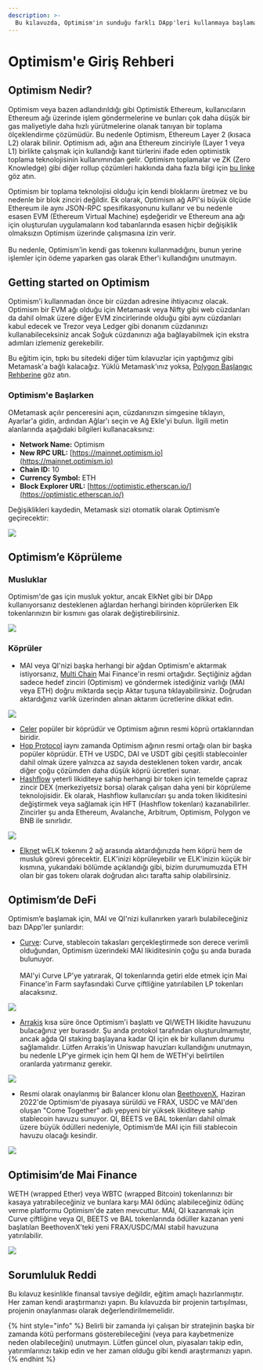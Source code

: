 ```yaml
---
description: >-
  Bu kılavuzda, Optimism'in sunduğu farklı DApp'leri kullanmaya başlamak için bilmeniz gereken her şeyi açıklayacağız.
---
```


# Optimism'e Giriş Rehberi



## Optimism Nedir?

Optimism veya bazen adlandırıldığı gibi Optimistik Ethereum, kullanıcıların Ethereum ağı üzerinde işlem göndermelerine ve bunları çok daha düşük bir gas maliyetiyle daha hızlı yürütmelerine olanak tanıyan bir toplama ölçeklendirme çözümüdür. Bu nedenle Optimism, Ethereum Layer 2 (kısaca L2) olarak bilinir. Optimism adı, ağın ana Ethereum zinciriyle (Layer 1 veya L1) birlikte çalışmak için kullandığı kanıt türlerini ifade eden optimistik toplama teknolojisinin kullanımından gelir. Optimism toplamalar ve ZK (Zero Knowledge) gibi diğer rollup çözümleri hakkında daha fazla bilgi için [bu linke](https://support.deversifi.com/en/article/deversifi-what-is-the-difference-between-zk-rollup-and-optimistic-rollup-3gf3bw/) göz atın.

Optimism bir toplama teknolojisi olduğu için kendi bloklarını üretmez ve bu nedenle bir blok zinciri değildir. Ek olarak, Optimism ağ API'si büyük ölçüde Ethereum ile aynı JSON-RPC spesifikasyonunu kullanır ve bu nedenle esasen EVM (Ethereum Virtual Machine) eşdeğeridir ve Ethereum ana ağı için oluşturulan uygulamaların kod tabanlarında esasen hiçbir değişiklik olmaksızın Optimism üzerinde çalışmasına izin verir.\
\
Bu nedenle, Optimism'in kendi gas tokenını kullanmadığını, bunun yerine işlemler için ödeme yaparken gas olarak Ether'i kullandığını unutmayın.

## Getting started on Optimism

Optimism'i kullanmadan önce bir cüzdan adresine ihtiyacınız olacak. Optimism bir EVM ağı olduğu için Metamask veya Nifty gibi web cüzdanları da dahil olmak üzere diğer EVM zincirlerinde olduğu gibi aynı cüzdanları kabul edecek ve Trezor veya Ledger gibi donanım cüzdanınızı kullanabileceksiniz ancak Soğuk cüzdanınızı ağa bağlayabilmek için ekstra adımları izlemeniz gerekebilir.

Bu eğitim için, tıpkı bu sitedeki diğer tüm kılavuzlar için yaptığımız gibi Metamask'a bağlı kalacağız. Yüklü Metamask'ınız yoksa, [Polygon Başlangıç Rehberine](../polygon/how-to-get-started-on-polygon.md) göz atın.

### Optimism'e Başlarken

OMetamask açılır penceresini açın, cüzdanınızın simgesine tıklayın, Ayarlar'a gidin, ardından Ağlar'ı seçin ve Ağ Ekle'yi bulun. İlgili metin alanlarında aşağıdaki bilgileri kullanacaksınız:


* **Network Name:** Optimism
* **New RPC URL:** [https://mainnet.optimism.io](https://mainnet.optimism.io)
* **Chain ID:** 10
* **Currency Symbol:** ETH
* **Block Explorer URL:** [https://optimistic.etherscan.io/](https://optimistic.etherscan.io/)

Değişiklikleri kaydedin, Metamask sizi otomatik olarak Optimism’e geçirecektir:

![](<../../.gitbook/assets/Screen Shot 2022-06-17 at 9.40.30 PM.png>)

## Optimism’e Köprüleme

### Musluklar

Optimism'de gas için musluk yoktur, ancak ElkNet gibi bir DApp kullanıyorsanız desteklenen ağlardan herhangi birinden köprülerken Elk tokenlarınızın bir kısmını gas olarak değiştirebilirsiniz.

![](<../../.gitbook/assets/Screen Shot 2022-06-17 at 9.36.40 PM.png>)

### Köprüler

* MAI veya QI'nizi başka herhangi bir ağdan Optimism'e aktarmak istiyorsanız, [Multi Chain](https://app.multichain.org/#/router) Mai Finance'in resmi ortağıdır. Seçtiğiniz ağdan sadece hedef zinciri (Optimism) ve göndermek istediğiniz varlığı (MAI veya ETH) doğru miktarda seçip Aktar tuşuna tıklayabilirsiniz. Doğrudan aktardığınız varlık üzerinden alınan aktarım ücretlerine dikkat edin.


![](<../../.gitbook/assets/Screen Shot 2022-06-17 at 10.14.42 PM.png>)

* [Celer](https://cbridge.celer.network/#/transfer) popüler bir köprüdür ve Optimism ağının resmi köprü ortaklarından biridir.
* [Hop Protocol](https://app.hop.exchange/#/send?token=ETH\&sourceNetwork=polygon\&destNetwork=optimism) iaynı zamanda Optimism ağının resmi ortağı olan bir başka popüler köprüdür. ETH ve USDC, DAI ve USDT gibi çeşitli stablecoinler dahil olmak üzere yalnızca az sayıda desteklenen token vardır, ancak diğer çoğu çözümden daha düşük köprü ücretleri sunar.
* [Hashflow](https://app.hashflow.com/) yeterli likiditeye sahip herhangi bir token için temelde çapraz zincir DEX (merkeziyetsiz borsa) olarak çalışan daha yeni bir köprüleme teknolojisidir. Ek olarak, Hashflow kullanıcıları şu anda token likiditesini değiştirmek veya sağlamak için HFT (Hashflow tokenları) kazanabilirler. Zincirler şu anda Ethereum, Avalanche, Arbitrum, Optimism, Polygon ve BNB ile sınırlıdır.

![](<../../.gitbook/assets/Screen Shot 2022-06-17 at 9.51.25 PM.png>)

* [Elknet](https://app.elk.finance/#/elknet) wELK tokenını 2 ağ arasında aktardığınızda hem köprü hem de musluk görevi görecektir. ELK'inizi köprüleyebilir ve ELK'inizin küçük bir kısmına, yukarıdaki bölümde açıklandığı gibi, bizim durumumuzda ETH olan bir gas tokenı olarak doğrudan alıcı tarafta sahip olabilirsiniz.

## Optimism’de DeFi

Optimism’e başlamak için, MAI ve QI'nizi kullanırken yararlı bulabileceğiniz bazı DApp'ler şunlardır:

* [Curve](https://optimism.curve.fi/factory/4/deposit): Curve, stablecoin takasları gerçekleştirmede son derece verimli olduğundan, Optimism üzerindeki MAI likiditesinin çoğu şu anda burada bulunuyor.\
  \
  MAI'yi Curve LP'ye yatırarak, QI tokenlarında getiri elde etmek için Mai Finance'in Farm sayfasındaki Curve çiftliğine yatırılabilen LP tokenları alacaksınız.

![](<../../.gitbook/assets/Screen Shot 2022-06-17 at 9.58.06 PM.png>)

* [Arrakis](https://beta.arrakis.finance/#/vaults/0x65Fbf30f29C7626385f78Dbc41702d97b9cD486a) kısa süre önce Optimism'i başlattı ve QI/WETH likidite havuzunu bulacağınız yer burasıdır. Şu anda protokol tarafından oluşturulmamıştır, ancak ağda QI staking başlayana kadar QI için ek bir kullanım durumu sağlamalıdır. Lütfen Arrakis'in Uniswap havuzları kullandığını unutmayın, bu nedenle LP'ye girmek için hem QI hem de WETH'yi belirtilen oranlarda yatırmanız gerekir.

![](<../../.gitbook/assets/Screen Shot 2022-06-17 at 10.07.37 PM.png>)

* Resmi olarak onaylanmış bir Balancer klonu olan [BeethovenX](https://op.beets.fi/#/pool/0x3dc09db8e571da76dd04e9176afc7feee0b89106000000000000000000000019), Haziran 2022'de Optimism'de piyasaya sürüldü ve FRAX, USDC ve MAI'den oluşan "Come Together" adlı yepyeni bir yüksek likiditeye sahip stablecoin havuzu sunuyor. QI, BEETS ve BAL tokenları dahil olmak üzere büyük ödülleri nedeniyle, Optimism’de MAI için fiili stablecoin havuzu olacağı kesindir.


![](<../../.gitbook/assets/Screen Shot 2022-06-17 at 10.09.43 PM.png>)

## Optimisim’de Mai Finance

WETH (wrapped Ether) veya WBTC (wrapped Bitcoin) tokenlarınızı bir kasaya yatırabileceğiniz ve bunlara karşı MAI ödünç alabileceğiniz ödünç verme platformu Optimism'de zaten mevcuttur. MAI, QI kazanmak için Curve çiftliğine veya QI, BEETS ve BAL tokenlarında ödüller kazanan yeni başlatılan BeethovenX'teki yeni FRAX/USDC/MAI stabil havuzuna yatırılabilir.

![](<../../.gitbook/assets/Screen Shot 2022-06-17 at 9.56.07 PM.png>)

## Sorumluluk Reddi

Bu kılavuz kesinlikle finansal tavsiye değildir, eğitim amaçlı hazırlanmıştır. Her zaman kendi araştırmanızı yapın. Bu kılavuzda bir projenin tartışılması, projenin onaylanması olarak değerlendirilmemelidir.

{% hint style="info" %}
Belirli bir zamanda iyi çalışan bir stratejinin başka bir zamanda kötü performans gösterebileceğini (veya para kaybetmenize neden olabileceğini) unutmayın. Lütfen güncel olun, piyasaları takip edin, yatırımlarınızı takip edin ve her zaman olduğu gibi kendi araştırmanızı yapın.
{% endhint %}
